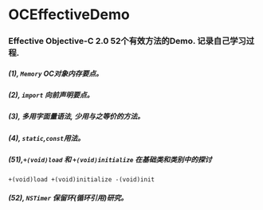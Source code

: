 # OCEffectiveDemo

### Effective Objective-C 2.0 52个有效方法的Demo. 记录自己学习过程.
##### (1), `Memory` OC对象内存要点。
##### (2), `import` 向前声明要点。
##### (3), 多用字面量语法, 少用与之等价的方法。
##### (4), `static`,`const`用法。
##### (51),`+(void)load` 和 `+(void)initialize` 在基础类和类别中的探讨 <br>
`+(void)load +(void)initialize -(void)init`

##### (52), `NSTimer` 保留环(循环引用)研究。
